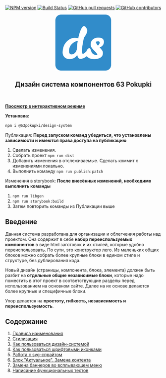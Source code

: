 [![NPM version](https://img.shields.io/npm/v/@63pokupki/design-system?color=green)](https://www.npmjs.com/package/@63pokupki/design-system) [![Build Status](https://travis-ci.com/63pokupki/design-system.svg?branch=master)](https://travis-ci.com/63pokupki/design-system) [![GitHub pull requests](https://img.shields.io/github/issues-pr-raw/63pokupki/design-system?color=cadetblue)](https://github.com/63pokupki/design-system/pulls) [![GitHub contributors](https://img.shields.io/github/contributors/63pokupki/design-system?color=%23318cca)](https://github.com/63pokupki/design-system/graphs/contributors)

<p align="center">
  <a href="https://63pokupki.github.io/design-system/">
    <img src="logo.png"></img>
  </a>
</p>

<h2 align="center">Дизайн система компонентов 63 Pokupki</h2>
<br>

**[Просмотр в интерактивном режиме](https://63pokupki.github.io/design-system/)**

**Установка:**
```bash
npm i @63pokupki/design-system
```

Публикация:
**Перед запуском команд убедиться, что установлены зависимости и имеются права доступа на публикацию**
1. Сделать изменения.
1. Собрать проект  ```npm run dist```
1. Добавить изменения в отслеживаемые. Сделать коммит с изменениями локально.
1. Выполнить команду ```npm run publish:patch```

Изменения в storybook:
**После внесённых изменений, необходимо выполнить команды**
1. ```npm run libgen```
1. ```npm run storybook:build```
1. Затем повторить команды из Публикации выше

## Введение
  Данная система разработана для организации и облегчения работы над проектом. 
  Она содержит в себе **набор переиспользуемых компонентов** в виде html заготовок и их стилей, которые удобно переиспользовать. По сути, это конструктор лего. Из маленьких общих блоков можно собрать более крупные блоки в едином стиле и структуре, без дублирования кода.

  Новый дизайн (страницы, компонента, блока, элемента) должен быть разбит на **отдельные общие независимые блоки**, которые надо поместить в этот проект в соответствующие разделы перед использованием на основном сайте.
  Далее на их основе делаются более крупные и специфичные блоки.

  Упор делается на **простоту, гибкость, независимость и переиспользуемость**.



## Содержание

1. [Правила наименования](./docs/naming.md)
1. [Стилизация](./docs/styling.md)
1. [Как пользоваться дизайн-системой](./docs/how.md)
1. [Как пользоваться шрифтовыми иконками](./docs/fonts-icons.md)
1. [Работа с svg-спрайтом](./docs/svg-sprite.md)
1. [Блок "Актуальное". Замена контента](./docs/relevant-block.md)
1. [Замена баннеров во всплывающем меню](./docs/menu-banners.md)
1. [Написание функциональных тестов](./docs/how-write-unit-test.md)
